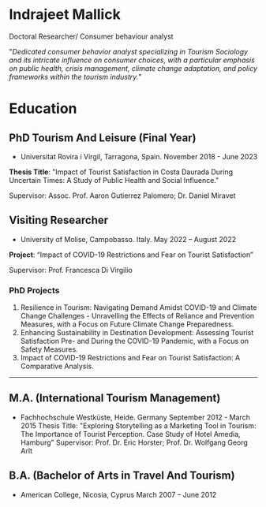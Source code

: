 # **Indrajeet Mallick** 

Doctoral Researcher/ Consumer behaviour analyst

"*Dedicated consumer behavior analyst specializing in Tourism Sociology and its intricate influence on consumer choices, with a particular emphasis on public health, crisis management, climate change adaptation, and policy frameworks within the tourism industry.*"


# Education
## PhD Tourism And Leisure (Final Year)
- Universitat Rovira i Virgil, Tarragona, Spain. November 2018 - June 2023

**Thesis Title**: "Impact of Tourist Satisfaction in Costa Daurada During Uncertain Times: A Study of
Public Health and Social Influence."

Supervisor: Assoc. Prof. Aaron Gutierrez Palomero; Dr. Daniel Miravet
  
  ## Visiting Researcher
- University of Molise, Campobasso. Italy. May 2022 – August 2022

**Project**: “Impact of COVID-19 Restrictions and Fear on Tourist Satisfaction”
  
Supervisor: Prof. Francesca Di Virgilio

### PhD Projects
1. Resilience in Tourism: Navigating Demand Amidst COVID-19 and Climate Change Challenges -
Unravelling the Effects of Reliance and Prevention Measures, with a Focus on Future Climate
Change Preparedness.
2. Enhancing Sustainability in Destination Development: Assessing Tourist Satisfaction Pre- and
During the COVID-19 Pandemic, with a Focus on Safety Measures.
3. Impact of COVID-19 Restrictions and Fear on Tourist Satisfaction: A Comparative Analysis.

---

## M.A. (International Tourism Management)
- Fachhochschule Westküste, Heide. Germany
September 2012 - March 2015
Thesis Title: "Exploring Storytelling as a Marketing Tool in Tourism: The Importance of Tourist
Perception. Case Study of Hotel Amedia, Hamburg"
Supervisor: Prof. Dr. Eric Horster; Prof. Dr. Wolfgang Georg Arlt

## B.A. (Bachelor of Arts in Travel And Tourism)
- American College, Nicosia, Cyprus
March 2007 – June 2012
